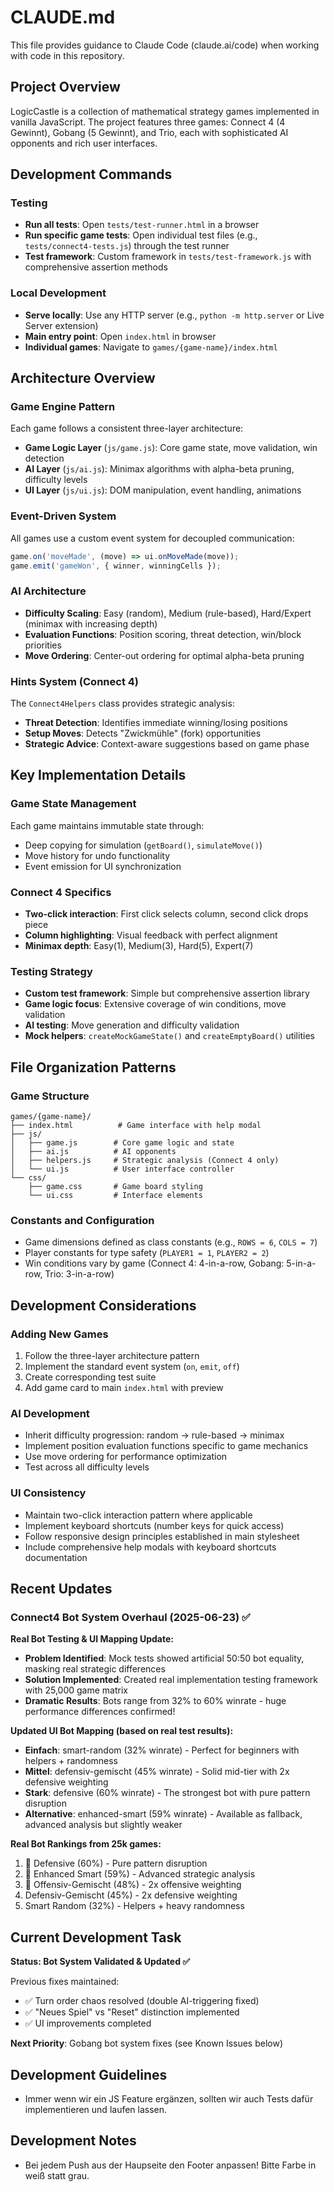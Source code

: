 # CLAUDE.md

This file provides guidance to Claude Code (claude.ai/code) when working with code in this repository.

## Project Overview

LogicCastle is a collection of mathematical strategy games implemented in vanilla JavaScript. The project features three games: Connect 4 (4 Gewinnt), Gobang (5 Gewinnt), and Trio, each with sophisticated AI opponents and rich user interfaces.

## Development Commands

### Testing
- **Run all tests**: Open `tests/test-runner.html` in a browser
- **Run specific game tests**: Open individual test files (e.g., `tests/connect4-tests.js`) through the test runner
- **Test framework**: Custom framework in `tests/test-framework.js` with comprehensive assertion methods

### Local Development
- **Serve locally**: Use any HTTP server (e.g., `python -m http.server` or Live Server extension)
- **Main entry point**: Open `index.html` in browser
- **Individual games**: Navigate to `games/{game-name}/index.html`

## Architecture Overview

### Game Engine Pattern
Each game follows a consistent three-layer architecture:
- **Game Logic Layer** (`js/game.js`): Core game state, move validation, win detection
- **AI Layer** (`js/ai.js`): Minimax algorithms with alpha-beta pruning, difficulty levels
- **UI Layer** (`js/ui.js`): DOM manipulation, event handling, animations

### Event-Driven System
All games use a custom event system for decoupled communication:
```javascript
game.on('moveMade', (move) => ui.onMoveMade(move));
game.emit('gameWon', { winner, winningCells });
```

### AI Architecture
- **Difficulty Scaling**: Easy (random), Medium (rule-based), Hard/Expert (minimax with increasing depth)
- **Evaluation Functions**: Position scoring, threat detection, win/block priorities
- **Move Ordering**: Center-out ordering for optimal alpha-beta pruning

### Hints System (Connect 4)
The `Connect4Helpers` class provides strategic analysis:
- **Threat Detection**: Identifies immediate winning/losing positions
- **Setup Moves**: Detects "Zwickmühle" (fork) opportunities
- **Strategic Advice**: Context-aware suggestions based on game phase

## Key Implementation Details

### Game State Management
Each game maintains immutable state through:
- Deep copying for simulation (`getBoard()`, `simulateMove()`)
- Move history for undo functionality
- Event emission for UI synchronization

### Connect 4 Specifics
- **Two-click interaction**: First click selects column, second click drops piece
- **Column highlighting**: Visual feedback with perfect alignment
- **Minimax depth**: Easy(1), Medium(3), Hard(5), Expert(7)

### Testing Strategy
- **Custom test framework**: Simple but comprehensive assertion library
- **Game logic focus**: Extensive coverage of win conditions, move validation
- **AI testing**: Move generation and difficulty validation
- **Mock helpers**: `createMockGameState()` and `createEmptyBoard()` utilities

## File Organization Patterns

### Game Structure
```
games/{game-name}/
├── index.html          # Game interface with help modal
├── js/
│   ├── game.js        # Core game logic and state
│   ├── ai.js          # AI opponents
│   ├── helpers.js     # Strategic analysis (Connect 4 only)
│   └── ui.js          # User interface controller
└── css/
    ├── game.css       # Game board styling
    └── ui.css         # Interface elements
```

### Constants and Configuration
- Game dimensions defined as class constants (e.g., `ROWS = 6`, `COLS = 7`)
- Player constants for type safety (`PLAYER1 = 1`, `PLAYER2 = 2`)
- Win conditions vary by game (Connect 4: 4-in-a-row, Gobang: 5-in-a-row, Trio: 3-in-a-row)

## Development Considerations

### Adding New Games
1. Follow the three-layer architecture pattern
2. Implement the standard event system (`on`, `emit`, `off`)
3. Create corresponding test suite
4. Add game card to main `index.html` with preview

### AI Development
- Inherit difficulty progression: random → rule-based → minimax
- Implement position evaluation functions specific to game mechanics
- Use move ordering for performance optimization
- Test across all difficulty levels

### UI Consistency
- Maintain two-click interaction pattern where applicable
- Implement keyboard shortcuts (number keys for quick access)
- Follow responsive design principles established in main stylesheet
- Include comprehensive help modals with keyboard shortcuts documentation

## Recent Updates

### Connect4 Bot System Overhaul (2025-06-23) ✅
**Real Bot Testing & UI Mapping Update:**
- **Problem Identified**: Mock tests showed artificial 50:50 bot equality, masking real strategic differences
- **Solution Implemented**: Created real implementation testing framework with 25,000 game matrix
- **Dramatic Results**: Bots range from 32% to 60% winrate - huge performance differences confirmed!

**Updated UI Bot Mapping (based on real test results):**
- **Einfach**: smart-random (32% winrate) - Perfect for beginners with helpers + randomness
- **Mittel**: defensiv-gemischt (45% winrate) - Solid mid-tier with 2x defensive weighting  
- **Stark**: defensive (60% winrate) - The strongest bot with pure pattern disruption
- **Alternative**: enhanced-smart (59% winrate) - Available as fallback, advanced analysis but slightly weaker

**Real Bot Rankings from 25k games:**
1. 🥇 Defensive (60%) - Pure pattern disruption
2. 🥈 Enhanced Smart (59%) - Advanced strategic analysis  
3. 🥉 Offensiv-Gemischt (48%) - 2x offensive weighting
4. Defensiv-Gemischt (45%) - 2x defensive weighting
5. Smart Random (32%) - Helpers + heavy randomness

## Current Development Task

**Status: Bot System Validated & Updated ✅**

Previous fixes maintained:
- ✅ Turn order chaos resolved (double AI-triggering fixed)
- ✅ "Neues Spiel" vs "Reset" distinction implemented
- ✅ UI improvements completed

**Next Priority**: Gobang bot system fixes (see Known Issues below)

## Development Guidelines
- Immer wenn wir ein JS Feature ergänzen, sollten wir auch Tests dafür implementieren und laufen lassen.

## Development Notes
- Bei jedem Push aus der Haupseite den Footer anpassen! Bitte Farbe in weiß statt grau.